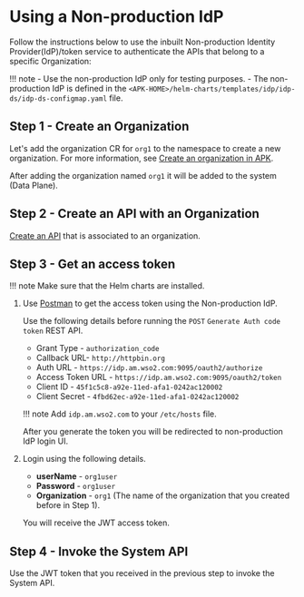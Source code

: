 # Using a Non-production IdP

Follow the instructions below to use the inbuilt Non-production Identity Provider(IdP)/token service to authenticate the APIs that belong to a specific Organization:

!!! note
    - Use the non-production IdP only for testing purposes.
    - The non-production IdP is defined in the `<APK-HOME>/helm-charts/templates/idp/idp-ds/idp-ds-configmap.yaml` file.

## Step 1 - Create an Organization

Let's add the organization CR for `org1` to the namespace to create a new organization.
For more information, see [Create an organization in APK](../../../../administration/organizations).

After adding the organization named `org1` it will be added to the system (Data Plane).

## Step 2 - Create an API with an Organization

[Create an API](../../../../administration/organizations#create-an-api-with-an-organization) that is associated to an organization.

## Step 3 - Get an access token

!!! note
    Make sure that the Helm charts are installed.

1. Use [Postman](../../../../administration/postman-tests) to get the access token using the Non-production IdP.

    Use the following details before running the `POST` `Generate Auth code token` REST API.

     - Grant Type - `authorization_code`
     - Callback URL- `http://httpbin.org`
     - Auth URL - `https://idp.am.wso2.com:9095/oauth2/authorize`
     - Access Token URL - `https://idp.am.wso2.com:9095/oauth2/token`
     - Client ID - `45f1c5c8-a92e-11ed-afa1-0242ac120002`
     - Client Secret - `4fbd62ec-a92e-11ed-afa1-0242ac120002`

    !!! note
        Add `idp.am.wso2.com` to your `/etc/hosts` file.

    After you generate the token you will be redirected to non-production IdP login UI.

2. Login using the following details.

     - **userName** - `org1user`
     - **Password** - `org1user`
     - **Organization** - `org1` (The name of the organization that you created before in Step 1).

     You will receive the JWT access token.

## Step 4 - Invoke the System API

Use the JWT token that you received in the previous step to invoke the System API.
